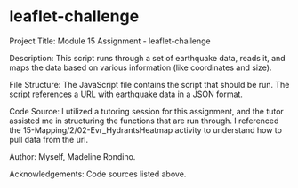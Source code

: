 # leaflet-challenge
Project Title: Module 15 Assignment - leaflet-challenge

Description: This script runs through a set of earthquake data, reads it, and maps the data based on various information (like coordinates and size).

File Structure: The JavaScript file contains the script that should be run. The script references a URL with earthquake data in a JSON format.

Code Source: I utilized a tutoring session for this assignment, and the tutor assisted me in structuring the functions that are run through. I referenced the 15-Mapping/2/02-Evr_HydrantsHeatmap activity to understand how to pull data from the url.

Author: Myself, Madeline Rondino.

Acknowledgements: Code sources listed above.
